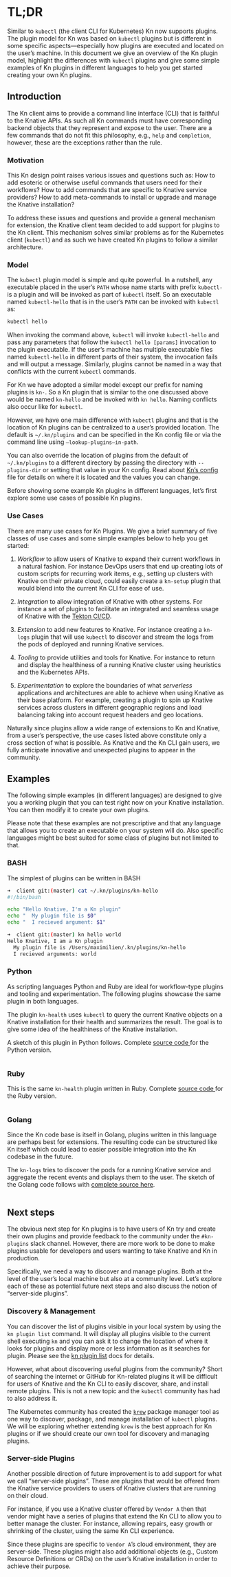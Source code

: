 # TL;DR

Similar to `kubectl` (the client CLI for Kubernetes) Kn now supports plugins. The plugin model for Kn was based on `kubectl` plugins but is different in some specific aspects—especially how plugins are executed and located on the user’s machine. In this document we give an overview of the Kn plugin model, highlight the differences with `kubectl` plugins and give some simple examples of Kn plugins in different languages to help you get started creating your own Kn plugins.

## Introduction

The Kn client aims to provide a command line interface (CLI) that is faithful to the Knative APIs. As such all Kn commands must have corresponding backend objects that they represent and expose to the user. There are a few commands that do not fit this philosophy, e.g., `help` and `completion`, however, these are the exceptions rather than the rule. 

### Motivation

This Kn design point raises various issues and questions such as: How to add esoteric or otherwise useful commands that users need for their workflows? How to add commands that are specific to Knative service providers? How to add meta-commands to install or upgrade and manage the Knative installation?

To address these issues and questions and provide a general mechanism for extension, the Knative client team decided to add support for plugins to the Kn client. This mechanism solves similar problems as for the Kubernetes client (`kubectl`) and as such we have created Kn plugins to follow a similar architecture.

### Model

The `kubectl` plugin model is simple and quite powerful. In a nutshell, any executable placed in the user’s `PATH` whose name starts with prefix `kubectl-` is a plugin and will be invoked as part of `kubectl` itself. So an executable named `kubectl-hello` that is in the user’s `PATH` can be invoked with `kubectl` as:

```bash
kubectl hello 
``` 

When invoking the command above, `kubectl` will invoke `kubectl-hello` and pass any parameters that follow the `kubectl hello [params]` invocation to the plugin executable. If the user’s machine has multiple executable files named `kubectl-hello` in different parts of their system, the invocation fails and will output a message. Similarly, plugins cannot be named in a way that conflicts with the current `kubectl` commands.

For Kn we have adopted a similar model except our prefix for naming plugins is `kn-`. So a Kn plugin that is similar to the one discussed above would be named `kn-hello` and be invoked with `kn hello`. Naming conflicts also occur like for `kubectl`. 

However, we have one main difference with `kubectl` plugins and that is the location of Kn plugins can be centralized to a user’s provided location. The default is `~/.kn/plugins` and can be specified in the Kn config file or via the command line using `—lookup-plugins—in-path`. 

You can also override the location of plugins from the default of `~/.kn/plugins` to a different directory by passing the directory with `--plugins-dir` or setting that value in your Kn config. Read about [Kn’s config](docs/config.md) file for details on where it is located and the values you can change.

Before showing some example Kn plugins in different languages, let’s first explore some use cases of possible Kn plugins.

### Use Cases

There are many use cases for Kn Plugins. We give a brief summary of five classes of use cases and some simple examples below to help you get started:

1. *Workflow* to allow users of Knative to expand their current workflows in a natural fashion. For instance DevOps users that end up creating lots of custom scripts for recurring work items, e.g., setting up clusters with Knative on their private cloud, could easily create a `kn-setup` plugin that would blend into the current Kn CLI for ease of use.

2. *Integration* to allow integration of Knative with other systems. For instance a set of plugins to facilitate an integrated and seamless usage of Knative with the [Tekton CI/CD](https://github.com/tektoncd/pipeline).

3. *Extension* to add new features to Knative. For instance creating a `kn-logs` plugin that will use `kubectl` to discover and stream the logs from the pods of deployed and running Knative services.

4. *Tooling* to provide utilities and tools for Knative. For instance to return and display the healthiness of a running Knative cluster using heuristics and the Kubernetes APIs.

5. *Experimentation* to explore the boundaries of what _serverless_ applications and architectures are able to achieve when using Knative as their base platform. For example, creating a plugin to spin up Knative services across clusters in different geographic regions and load balancing taking into account request headers and geo locations.

Naturally since plugins allow a wide range of extensions to Kn and Knative, from a user’s perspective, the use cases listed above constitute only a cross section of what is possible. As Knative and the Kn CLI gain users, we fully anticipate innovative and unexpected plugins to appear in the community.

## Examples

The following simple examples (in different languages) are designed to give you a working plugin that you can test right now on your Knative installation. You can then modify it to create your own plugins.

Please note that these examples are not prescriptive and that any language that allows you to create an executable on your system will do. Also specific languages might be best suited for some class of plugins but not limited to that.

### BASH

The simplest of plugins can be written in BASH

```bash
➜  client git:(master) cat ~/.kn/plugins/kn-hello
#!/bin/bash

echo "Hello Knative, I'm a Kn plugin"
echo "  My plugin file is $0"
echo "  I recieved argument: $1"

➜  client git:(master) kn hello world
Hello Knative, I am a Kn plugin
  My plugin file is /Users/maximilien/.kn/plugins/kn-hello
  I recieved arguments: world
```

### Python

As scripting languages Python and Ruby are ideal for workflow-type plugins and tooling and experimentation. The following plugins showcase the same plugin in both languages.

The plugin `kn-health` uses `kubectl` to query the current Knative objects on a Knative installation for their health and summarizes the result. The goal is to give some idea of the healthiness of the Knative installation.

A sketch of this plugin in Python follows. Complete [source code ](examples/plugins/python/kn-health.py) for the Python version.

```python

```

### Ruby

This is the same `kn-health` plugin written in Ruby. Complete [source code ](examples/plugins/ruby/kn-health.rb) for the Ruby version.

```ruby

```


### Golang

Since the Kn code base is itself in Golang, plugins written in this language are perhaps best for extensions. The resulting code can be structured like Kn itself which could lead to easier  possible integration into the Kn codebase in the future.

The `kn-logs` tries to discover the pods for a running Knative service and aggregate the recent events and displays them to the user. The sketch of the Golang code follows with [complete source here](examples/plugins/golang/kn-logs).

```golang

```

## Next steps

The obvious next step for Kn plugins is to have users of Kn try and create their own plugins and provide feedback to the community under the `#kn-plugins` slack channel. However, there are more work to be done to make plugins usable for developers and users wanting to take Knative and Kn in production. 

Specifically, we need a way to discover and manage plugins. Both at the level of the user’s local machine but also at a community level. Let’s explore each of these as potential future next steps and also discuss the notion of “server-side plugins”.

### Discovery & Management

You can discover the list of plugins visible in your local system by using the `kn plugin list` command. It will display all plugins visible to the current shell executing `kn` and you can ask it to change the location of where it looks for plugins and display more or less information as it searches for plugin. Please see the [kn plugin list](docs/cmd/kn_plugin_list.md) docs for details.

However, what about discovering useful plugins from the community? Short of searching the internet or GitHub for Kn-related plugins it will be difficult for users of Knative and the Kn CLI to easily discover, share, and install remote plugins. This is not a new topic and the `kubectl` community has had to also address it. 

The Kubernetes community has created the [`krew`](https://github.com/kubernetes-sigs/krew) package manager tool as one way to discover, package, and manage installation of `kubectl` plugins. We will be exploring whether extending `krew` is the best approach for Kn plugins or if we should create our own tool for discovery and managing plugins.

### Server-side Plugins

Another possible direction of future improvement is to add support for what we call “server-side plugins”. These are plugins that would be offered from the Knative service providers to users of Knative clusters that are running on their cloud. 

For instance, if you use a Knative cluster offered by `Vendor A` then that vendor might have a series of plugins that extend the Kn CLI to allow you to better manage the cluster. For instance, allowing repairs, easy growth or shrinking of the cluster, using the same Kn CLI experience.

Since these plugins are specific to `Vendor A`’s cloud environment, they are server-side. These plugins might also add additional objects (e.g., Custom Resource Definitions or CRDs) on the user’s Knative installation in order to achieve their purpose.
